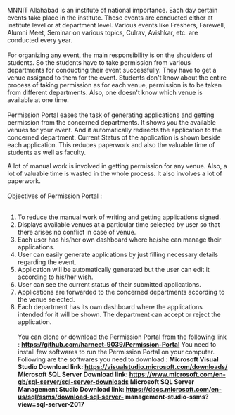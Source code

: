 MNNIT Allahabad is an institute of national importance. Each day certain
events take place in the institute. These events are conducted either at institute
level or at department level. Various events like Freshers, Farewell, Alumni
Meet, Seminar on various topics, Culrav, Avishkar, etc. are conducted every
year.<br><br>
For organizing any event, the main responsibility is on the shoulders of students. So the students have to take permission from various departments for
conducting their event successfully. They have to get a venue assigned to them
for the event. Students don't know about the entire process of taking permission
as for each venue, permission is to be taken from different departments. Also, one doesn't know which venue is available at one time.<br><br>
Permission Portal eases the task of generating applications and getting
permission from the concerned departments. It shows you the available venues
for your event. And it automatically redirects the application to the concerned
department. Current Status of the application is shown beside each application. This reduces paperwork and also the valuable time of students as well as faculty.

A lot of manual work is involved in getting permission for any venue. Also, a
lot of valuable time is wasted in the whole process. It also involves a lot of
paperwork.<br><br>
Objectives of Permission Portal :<br><br>
1. To reduce the manual work of writing and getting applications signed.<br>
2. Displays available venues at a particular time selected by user so that
there arises no conflict in case of venue.<br>
3. Each user has his/her own dashboard where he/she can manage their
applications.<br>
4. User can easily generate applications by just filling necessary details
regarding the event.<br>
5. Application will be automatically generated but the user can edit it
according to his/her wish.<br>
6. User can see the current status of their submitted applications.<br>
7. Applications are forwarded to the concerned departments according to
the venue selected.<br>
8. Each department has its own dashboard where the applications intended
for it will be shown. The department can accept or reject the application.
<br><br>
You can clone or download the Permission Portal from the following link :
<b>https://github.com/harneet-9039/Permission-Portal</b>
You need to install few softwares to run the Permission Portal on your computer. Following are the softwares you need to download :
 <b>Microsoft Visual Studio<b>
Download link:
https://visualstudio.microsoft.com/downloads/
 <b>Microsoft SQL Server</b>
Download link:
https://www.microsoft.com/en-gb/sql-server/sql-server-downloads
 <b>Microsoft SQL Server Management Studio</b>
Download link:
https://docs.microsoft.com/en-us/sql/ssms/download-sql-server- management-studio-ssms?view=sql-server-2017
